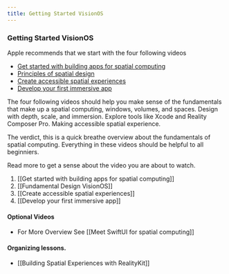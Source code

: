```yaml
---
title: Getting Started VisionOS
---
```


### Getting Started VisionOS

Apple recommends that we start with the four following videos 
- [Get started with building apps for spatial computing](https://developer.apple.com/videos/play/wwdc2023/10260/)
- [Principles of spatial design](https://developer.apple.com/videos/play/wwdc2023/10072/)
- [Create accessible spatial experiences](https://developer.apple.com/videos/play/wwdc2023/10034/)
- [Develop your first immersive app](https://developer.apple.com/videos/play/wwdc2023/10203/)

The four following videos should help you make sense of the fundamentals that make up a spatial computing, windows, volumes, and spaces. Design with depth, scale, and immersion. Explore tools like Xcode and Reality Composer Pro. Making accessible spatial experience. 

The verdict, this is a quick breathe overview about the fundamentals of spatial computing. Everything in these videos should be helpful to all beginniers. 

Read more to get a sense about the video you are about to watch. 
1. [[Get started with building apps for spatial computing]]
2. [[Fundamental Design VisionOS]]
3. [[Create accessible spatial experiences]]
4. [[Develop your first immersive app]]

#### Optional Videos

- For More Overview See [[Meet SwiftUI for spatial computing]]

#### Organizing lessons.
- [[Building Spatial Experiences with RealityKit]]
